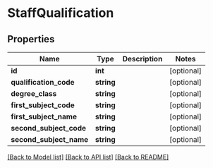 # StaffQualification

## Properties
Name | Type | Description | Notes
------------ | ------------- | ------------- | -------------
**id** | **int** |  | [optional] 
**qualification_code** | **string** |  | [optional] 
**degree_class** | **string** |  | [optional] 
**first_subject_code** | **string** |  | [optional] 
**first_subject_name** | **string** |  | [optional] 
**second_subject_code** | **string** |  | [optional] 
**second_subject_name** | **string** |  | [optional] 

[[Back to Model list]](../README.md#documentation-for-models) [[Back to API list]](../README.md#documentation-for-api-endpoints) [[Back to README]](../README.md)


